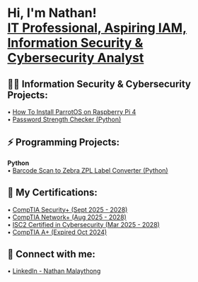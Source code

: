 <h1>Hi, I'm Nathan! <br/> <a href="https://www.linkedin.com/in/nathanmalaythong99/">IT Professional, Aspiring IAM, Information Security & Cybersecurity Analyst</a>

<h2>👨‍💻 Information Security & Cybersecurity Projects:</h2>
• <a href="https://github.com/ZN6Nate/ParrotOS-Install-RPI4">How To Install ParrotOS on Raspberry Pi 4 </a><br>
• <a href="https://github.com/ZN6Nate/PasswordStrenghtChecker">Password Strength Checker (Python) </a>


<h2>⚡ Programming Projects:</h2>
<b>Python </b> <br>
• <a href="https://github.com/ZN6Nate/Barcode2ZPLConverter">Barcode Scan to Zebra ZPL Label Converter (Python) </a>

<h2> 📄 My Certifications:</h2>
• <a href="https://www.credly.com/badges/bef9bab5-8dd1-47c6-9f22-a95bdd1e5afa/public_url">CompTIA Security+ (Sept 2025 - 2028) </a> <br>
• <a href="https://www.credly.com/badges/93b0ada9-a584-4b57-8639-26843ed9f8b4/public_url">CompTIA Network+ (Aug 2025 - 2028) </a> <br>
• <a href="https://www.credly.com/badges/90e6656e-95ea-424f-a40e-9b1280e8baa4/public_url">ISC2 Certified in Cybersecurity (Mar 2025 - 2028) </a> <br>
• <a href="https://www.credly.com/badges/6166b6b1-4616-4e64-a641-53b2c23cc452/public_url">CompTIA A+ (Expired Oct 2024) </a>


<h2> 🤳 Connect with me:</h2>
• <a href="https://www.linkedin.com/in/nathanmalaythong99/">LinkedIn - Nathan Malaythong </a>
